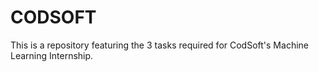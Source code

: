 # CODSOFT
This is a repository featuring the 3 tasks required for CodSoft's Machine Learning Internship. 
